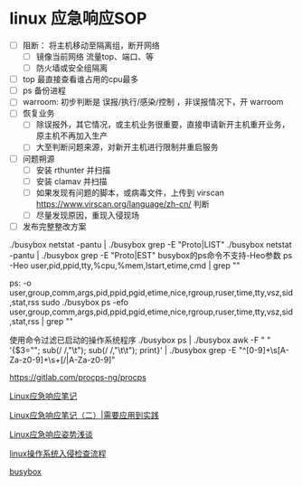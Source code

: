# linux 应急响应SOP

+ [ ] 阻断： 将主机移动至隔离组，断开网络
  + [ ] 镜像当前网络 流量top、端口、等
  + [ ] 防火墙或安全组隔离
+ [ ] top 最直接查看谁占用的cpu最多
+ [ ] ps 备份进程
+ [ ] warroom: 初步判断是 误报/执行/感染/控制 ，非误报情况下，开 warroom
+ [ ] 恢复业务
  + [ ] 除误报外，其它情况，或主机业务很重要，直接申请新开主机重开业务，原主机不再加入生产
  + [ ] 大至判断问题来源，对新开主机进行限制并重启服务
+ [ ] 问题朔源
  + [ ] 安装 rthunter 并扫描
  + [ ] 安装 clamav 并扫描
  + [ ] 如果发现有问题的脚本，或病毒文件，上传到 virscan https://www.virscan.org/language/zh-cn/ 判断
  + [ ] 尽量发现原因，重现入侵现场
+ [ ] 发布完整整改方案

./busybox netstat -pantu | ./busybox grep -E "Proto|LIST"
./busybox netstat -pantu | ./busybox grep -E "Proto|EST"
busybox的ps命令不支持-Heo参数
ps -Heo user,pid,ppid,tty,%cpu,%mem,lstart,etime,cmd | grep ""

ps:  -o user,group,comm,args,pid,ppid,pgid,etime,nice,rgroup,ruser,time,tty,vsz,sid,stat,rss
sudo ./busybox ps -efo user,group,comm,args,pid,ppid,pgid,etime,nice,rgroup,ruser,time,tty,vsz,sid,stat,rss | grep ""

使用命令过滤已启动的操作系统程序
./busybox ps | ./busybox awk -F " " '{$3=""; sub(/ /,"\t"); sub(/  /,"\t\t"); print}' | ./busybox grep -E "^[0-9]+\s[A-Za-z0-9]+\s+[/|A-Za-z0-9]"

https://gitlab.com/procps-ng/procps

[Linux应急响应笔记](https://www.freebuf.com/articles/network/248376.html) 

[Linux应急响应笔记（二）|需要应用到实践](https://www.freebuf.com/articles/others-articles/257827.html)

[Linux应急响应姿势浅谈](http://3ms.huawei.com/hi/group/2034125/file_10823427.html?for_statistic_from=my_group_file)

[linux操作系统入侵检查流程](https://www.freebuf.com/articles/system/270227.html)

[busybox](doc\sec\sec.hack.tool.busybox.md)

